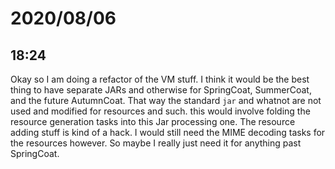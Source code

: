 # 2020/08/06

## 18:24

Okay so I am doing a refactor of the VM stuff. I think it would be the best
thing to have separate JARs and otherwise for SpringCoat, SummerCoat, and
the future AutumnCoat. That way the standard `jar` and whatnot are not
used and modified for resources and such. this would involve folding the
resource generation tasks into this Jar processing one. The resource adding
stuff is kind of a hack. I would still need the MIME decoding tasks for the
resources however. So maybe I really just need it for anything past
SpringCoat.